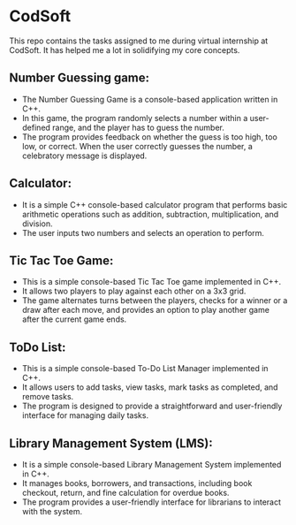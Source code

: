 # CodSoft
This repo contains the tasks assigned to me during virtual internship at CodSoft. It has helped me a lot in solidifying my core concepts.

## Number Guessing game:
* The Number Guessing Game is a console-based application written in C++.
* In this game, the program randomly selects a number within a user-defined range, and the player has to guess the number. 
* The program provides feedback on whether the guess is too high, too low, or correct. When the user correctly guesses the number, a celebratory message is displayed.

## Calculator:
* It is a simple C++ console-based calculator program that performs basic arithmetic operations such as addition, subtraction, multiplication, and division.
* The user inputs two numbers and selects an operation to perform.

## Tic Tac Toe Game:
* This is a simple console-based Tic Tac Toe game implemented in C++. 
* It allows two players to play against each other on a 3x3 grid. 
* The game alternates turns between the players, checks for a winner or a draw after each move, and provides an option to play another game after the current game ends.

## ToDo List:
* This is a simple console-based To-Do List Manager implemented in C++. 
* It allows users to add tasks, view tasks, mark tasks as completed, and remove tasks. 
* The program is designed to provide a straightforward and user-friendly interface for managing daily tasks.

## Library Management System (LMS):
* It is a simple console-based Library Management System implemented in C++. 
* It manages books, borrowers, and transactions, including book checkout, return, and fine calculation for overdue books. 
* The program provides a user-friendly interface for librarians to interact with the system.

